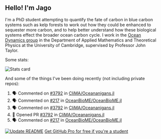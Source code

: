 ## Hello! I'm Jago

I'm a PhD student attempting to quantify the fate of carbon in blue carbon systems such as kelp forests to work out how they could be enhanced to sequester more carbon, and to help better understand how these biological systems effect the broader ocean carbon cycle. I work in the <a href="https://www.damtp.cam.ac.uk/user/jrt51/" class="emph">Ocean Dynamics group</a> in the Department of Applied Mathematics and Theoretical Physics at the University of Cambridge, supervised by Professor John Taylor.

Some stats:
<!--
![](https://raw.githubusercontent.com/jagoosw/jagoosw/main/profile-summary-card-output/nord_dark/0-profile-details.svg)
![](https://raw.githubusercontent.com/jagoosw/jagoosw/main/profile-summary-card-output/nord_dark/3-stats.svg)
![](https://raw.githubusercontent.com/jagoosw/jagoosw/main/profile-summary-card-output/nord_dark/4-productive-time.svg)
-->
![Stats card](https://github-readme-stats.vercel.app/api?username=jagoosw&count_private=true&show_icons=true&theme=transparent&hide_title=true&rank_icon=percentile&show=reviews)

And some of the things I've been doing recently (not including private repos):
<!--START_SECTION:activity-->
1. 🗣 Commented on [#3792](https://github.com/CliMA/Oceananigans.jl/pull/3792#issuecomment-2382554536) in [CliMA/Oceananigans.jl](https://github.com/CliMA/Oceananigans.jl)
2. 🗣 Commented on [#217](https://github.com/OceanBioME/OceanBioME.jl/pull/217#issuecomment-2378592101) in [OceanBioME/OceanBioME.jl](https://github.com/OceanBioME/OceanBioME.jl)
3. 🗣 Commented on [#3792](https://github.com/CliMA/Oceananigans.jl/pull/3792#issuecomment-2376508207) in [CliMA/Oceananigans.jl](https://github.com/CliMA/Oceananigans.jl)
4. 💪 Opened PR [#3792](https://github.com/CliMA/Oceananigans.jl/pull/3792) in [CliMA/Oceananigans.jl](https://github.com/CliMA/Oceananigans.jl)
5. 🗣 Commented on [#217](https://github.com/OceanBioME/OceanBioME.jl/pull/217#issuecomment-2372529213) in [OceanBioME/OceanBioME.jl](https://github.com/OceanBioME/OceanBioME.jl)
<!--END_SECTION:activity-->


[![Update README](https://github.com/jagoosw/jagoosw/actions/workflows/update-readme.yml/badge.svg)](https://github.com/jagoosw/jagoosw/actions/workflows/update-readme.yml)
[Get GitHub Pro for free if you're a student](https://education.github.com/pack)

